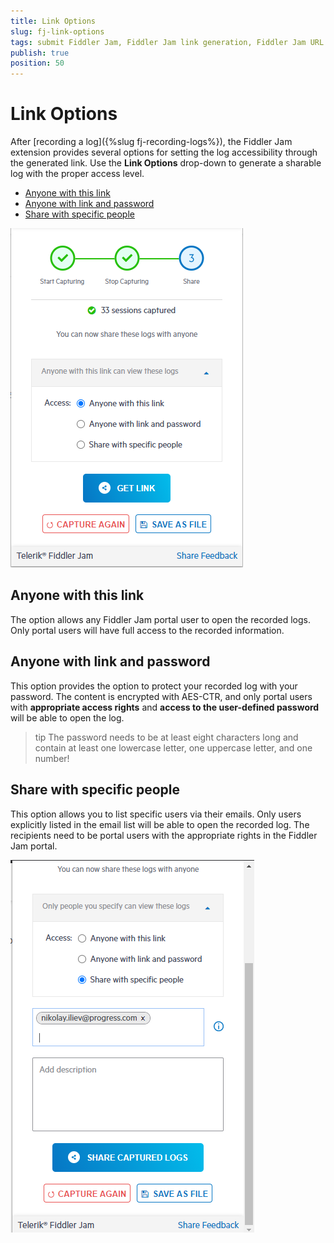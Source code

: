 ```yaml
---
title: Link Options
slug: fj-link-options
tags: submit Fiddler Jam, Fiddler Jam link generation, Fiddler Jam URL link, Fiddler Jam portal links, Jam sharing, Jam collaboration, Fiddler collaboration options
publish: true
position: 50
---
```


# Link Options

After [recording a log]({%slug fj-recording-logs%}), the Fiddler Jam extension provides several options for setting the log accessibility through the generated link. Use the **Link Options** drop-down to generate a sharable log with the proper access level.

- [Anyone with this link](#anyone-with-this-link)
- [Anyone with link and password](#anyone-with-link-and-password)
- [Share with specific people](#share-with-specific-people)

![Link generation options](../images/ext/ext-images/extension-link-options.png)

## Anyone with this link

The option allows any Fiddler Jam portal user to open the recorded logs. Only portal users will have full access to the recorded information.

## Anyone with link and password

This option provides the option to protect your recorded log with your password. The content is encrypted with AES-CTR, and only portal users with **appropriate access rights** and **access to the user-defined password** will be able to open the log.

>tip The password needs to be at least eight characters long and contain at least one lowercase letter, one uppercase letter, and one number!

## Share with specific people

This option allows you to list specific users via their emails. Only users explicitly listed in the email list will be able to open the recorded log. The recipients need to be portal users with the appropriate rights in the Fiddler Jam portal.

![Sharing with specific people](../images/ext/ext-images/extension-link-options-sharing-via-emails.png)